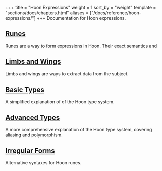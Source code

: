 +++
title = "Hoon Expressions"
weight = 1
sort_by = "weight"
template = "sections/docs/chapters.html"
aliases = ["/docs/reference/hoon-expressions/"]
+++
Documentation for Hoon expressions.

## [Runes](@/docs/reference/hoon-expressions/rune/_index.md)

Runes are a way to form expressions in Hoon. Their exact semantics and

## [Limbs and Wings](@/docs/reference/hoon-expressions/limb/_index.md)

Limbs and wings are ways to extract data from the subject.

## [Basic Types](@/docs/reference/hoon-expressions/basic.md)

A simplified explanation of of the Hoon type system.

## [Advanced Types](@/docs/reference/hoon-expressions/advanced.md)

A more comprehensive explanation of the Hoon type system, covering aliasing and polymorphism.

## [Irregular Forms](@/docs/reference/hoon-expressions/irregular.md)

Alternative syntaxes for Hoon runes.
